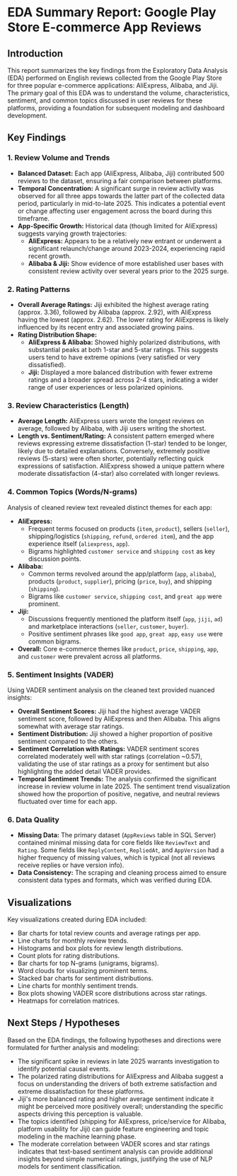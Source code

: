 # EDA Summary Report: Google Play Store E-commerce App Reviews

## Introduction

This report summarizes the key findings from the Exploratory Data Analysis (EDA) performed on English reviews collected from the Google Play Store for three popular e-commerce applications: AliExpress, Alibaba, and Jiji. The primary goal of this EDA was to understand the volume, characteristics, sentiment, and common topics discussed in user reviews for these platforms, providing a foundation for subsequent modeling and dashboard development.

## Key Findings

### 1. Review Volume and Trends

*   **Balanced Dataset:** Each app (AliExpress, Alibaba, Jiji) contributed 500 reviews to the dataset, ensuring a fair comparison between platforms.
*   **Temporal Concentration:** A significant surge in review activity was observed for all three apps towards the latter part of the collected data period, particularly in mid-to-late 2025. This indicates a potential event or change affecting user engagement across the board during this timeframe.
*   **App-Specific Growth:** Historical data (though limited for AliExpress) suggests varying growth trajectories:
    *   **AliExpress:** Appears to be a relatively new entrant or underwent a significant relaunch/change around 2023-2024, experiencing rapid recent growth.
    *   **Alibaba & Jiji:** Show evidence of more established user bases with consistent review activity over several years prior to the 2025 surge.

### 2. Rating Patterns

*   **Overall Average Ratings:** Jiji exhibited the highest average rating (approx. 3.36), followed by Alibaba (approx. 2.92), with AliExpress having the lowest (approx. 2.62). The lower rating for AliExpress is likely influenced by its recent entry and associated growing pains.
*   **Rating Distribution Shape:**
    *   **AliExpress & Alibaba:** Showed highly polarized distributions, with substantial peaks at both 1-star and 5-star ratings. This suggests users tend to have extreme opinions (very satisfied or very dissatisfied).
    *   **Jiji:** Displayed a more balanced distribution with fewer extreme ratings and a broader spread across 2-4 stars, indicating a wider range of user experiences or less polarized opinions.

### 3. Review Characteristics (Length)

*   **Average Length:** AliExpress users wrote the longest reviews on average, followed by Alibaba, with Jiji users writing the shortest.
*   **Length vs. Sentiment/Rating:** A consistent pattern emerged where reviews expressing extreme dissatisfaction (1-star) tended to be longer, likely due to detailed explanations. Conversely, extremely positive reviews (5-stars) were often shorter, potentially reflecting quick expressions of satisfaction. AliExpress showed a unique pattern where moderate dissatisfaction (4-star) also correlated with longer reviews.

### 4. Common Topics (Words/N-grams)

Analysis of cleaned review text revealed distinct themes for each app:

*   **AliExpress:**
    *   Frequent terms focused on products (`item`, `product`), sellers (`seller`), shipping/logistics (`shipping`, `refund`, `ordered item`), and the app experience itself (`aliexpress`, `app`).
    *   Bigrams highlighted `customer service` and `shipping cost` as key discussion points.
*   **Alibaba:**
    *   Common terms revolved around the app/platform (`app`, `alibaba`), products (`product`, `supplier`), pricing (`price`, `buy`), and shipping (`shipping`).
    *   Bigrams like `customer service`, `shipping cost`, and `great app` were prominent.
*   **Jiji:**
    *   Discussions frequently mentioned the platform itself (`app`, `jiji`, `ad`) and marketplace interactions (`seller`, `customer`, `buyer`).
    *   Positive sentiment phrases like `good app`, `great app`, `easy use` were common bigrams.
*   **Overall:** Core e-commerce themes like `product`, `price`, `shipping`, `app`, and `customer` were prevalent across all platforms.

### 5. Sentiment Insights (VADER)

Using VADER sentiment analysis on the cleaned text provided nuanced insights:

*   **Overall Sentiment Scores:** Jiji had the highest average VADER sentiment score, followed by AliExpress and then Alibaba. This aligns somewhat with average star ratings.
*   **Sentiment Distribution:** Jiji showed a higher proportion of positive sentiment compared to the others.
*   **Sentiment Correlation with Ratings:** VADER sentiment scores correlated moderately well with star ratings (correlation ~0.57), validating the use of star ratings as a proxy for sentiment but also highlighting the added detail VADER provides.
*   **Temporal Sentiment Trends:** The analysis confirmed the significant increase in review volume in late 2025. The sentiment trend visualization showed how the proportion of positive, negative, and neutral reviews fluctuated over time for each app.

### 6. Data Quality

*   **Missing Data:** The primary dataset (`AppReviews` table in SQL Server) contained minimal missing data for core fields like `ReviewText` and `Rating`. Some fields like `ReplyContent`, `RepliedAt`, and `AppVersion` had a higher frequency of missing values, which is typical (not all reviews receive replies or have version info).
*   **Data Consistency:** The scraping and cleaning process aimed to ensure consistent data types and formats, which was verified during EDA.

## Visualizations

Key visualizations created during EDA included:
*   Bar charts for total review counts and average ratings per app.
*   Line charts for monthly review trends.
*   Histograms and box plots for review length distributions.
*   Count plots for rating distributions.
*   Bar charts for top N-grams (unigrams, bigrams).
*   Word clouds for visualizing prominent terms.
*   Stacked bar charts for sentiment distributions.
*   Line charts for monthly sentiment trends.
*   Box plots showing VADER score distributions across star ratings.
*   Heatmaps for correlation matrices.

## Next Steps / Hypotheses

Based on the EDA findings, the following hypotheses and directions were formulated for further analysis and modeling:
*   The significant spike in reviews in late 2025 warrants investigation to identify potential causal events.
*   The polarized rating distributions for AliExpress and Alibaba suggest a focus on understanding the drivers of both extreme satisfaction and extreme dissatisfaction for these platforms.
*   Jiji's more balanced rating and higher average sentiment indicate it might be perceived more positively overall; understanding the specific aspects driving this perception is valuable.
*   The topics identified (shipping for AliExpress, price/service for Alibaba, platform usability for Jiji) can guide feature engineering and topic modeling in the machine learning phase.
*   The moderate correlation between VADER scores and star ratings indicates that text-based sentiment analysis can provide additional insights beyond simple numerical ratings, justifying the use of NLP models for sentiment classification.
